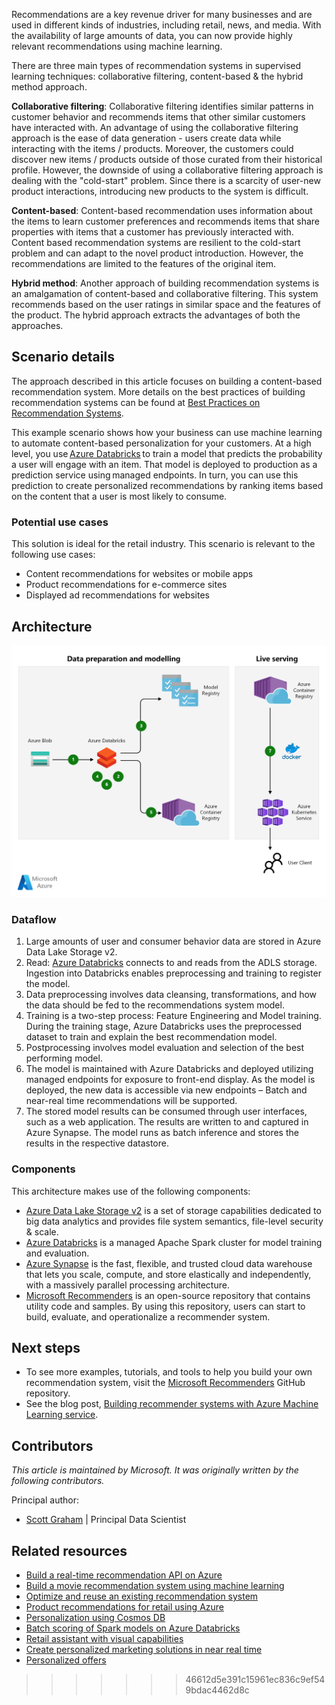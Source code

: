 
Recommendations are a key revenue driver for many businesses and are used in different kinds of industries, including retail, news, and media. With the availability of large amounts of data, you can now provide highly relevant recommendations using machine learning.

There are three main types of recommendation systems in supervised learning techniques: collaborative filtering, content-based & the hybrid method approach.

**Collaborative filtering**: Collaborative filtering identifies similar patterns in customer behavior and recommends items that other similar customers have interacted with. An advantage of using the collaborative filtering approach is the ease of data generation - users create data while interacting with the items / products. Moreover, the customers could discover new items / products outside of those curated from their historical profile. However, the downside of using a collaborative filtering approach is dealing with the "cold-start" problem. Since there is a scarcity of user-new product interactions, introducing new products to the system is difficult. 

**Content-based**: Content-based recommendation uses information about the items to learn customer preferences and recommends items that share properties with items that a customer has previously interacted with. Content based recommendation systems are resilient to the cold-start problem and can adapt to the novel product introduction. However, the recommendations are limited to the features of the original item. 

**Hybrid method**: Another approach of building recommendation systems is an amalgamation of content-based and collaborative filtering. This system recommends based on the user ratings in similar space and the features of the product. The hybrid approach extracts the advantages of both the approaches. 

## Scenario details

The approach described in this article focuses on building a content-based recommendation system. More details on the best practices of building recommendation systems can be found at [Best Practices on Recommendation Systems](https://github.com/microsoft/recommenders).

This example scenario shows how your business can use machine learning to automate content-based personalization for your customers. At a high level, you use [Azure Databricks](/azure/databricks/scenarios/what-is-azure-databricks) to train a model that predicts the probability a user will engage with an item. That model is deployed to production as a prediction service using managed endpoints. In turn, you can use this prediction to create personalized recommendations by ranking items based on the content that a user is most likely to consume. 

### Potential use cases

This solution is ideal for the retail industry. This scenario is relevant to the following use cases:

- Content recommendations for websites or mobile apps
- Product recommendations for e-commerce sites
- Displayed ad recommendations for websites

## Architecture

![Architectural diagram: training, evaluation, and deployment of a machine learning model for content-based personalization using Azure Databricks.](./media/architecture-scalable-personalization.png)

### Dataflow

1. Large amounts of user and consumer behavior data are stored in Azure Data Lake Storage v2. 
1. Read: [Azure Databricks](/azure/databricks/scenarios/what-is-azure-databricks) connects to and reads from the ADLS storage. Ingestion into Databricks enables preprocessing and training to register the model. 
1. Data preprocessing involves data cleansing, transformations, and how the data should be fed to the recommendations system model. 
1. Training is a two-step process: Feature Engineering and Model training. During the training stage, Azure Databricks uses the preprocessed dataset to train and explain the best recommendation model. 
1. Postprocessing involves model evaluation and selection of the best performing model. 
1. The model is maintained with Azure Databricks and deployed utilizing managed endpoints for exposure to front-end display. As the model is deployed, the new data is accessible via new endpoints – Batch and near-real time recommendations will be supported.  
1. The stored model results can be consumed through user interfaces, such as a web application. The results are written to and captured in Azure Synapse. The model runs as batch inference and stores the results in the respective datastore. 

### Components

This architecture makes use of the following components:

- [Azure Data Lake Storage v2] is a set of storage capabilities dedicated to big data analytics and provides file system semantics, file-level security & scale.
- [Azure Databricks] is a managed Apache Spark cluster for model training and evaluation. 
- [Azure Synapse] is the fast, flexible, and trusted cloud data warehouse that lets you scale, compute, and store elastically and independently, with a massively parallel processing architecture.
- [Microsoft Recommenders] is an open-source repository that contains utility code and samples. By using this repository, users can start to build, evaluate, and operationalize a recommender system.

## Next steps

- To see more examples, tutorials, and tools to help you build your own recommendation system, visit the [Microsoft Recommenders] GitHub repository.
- See the blog post, [Building recommender systems with Azure Machine Learning service](https://azure.microsoft.com/blog/building-recommender-systems-with-azure-machine-learning-service).

## Contributors

*This article is maintained by Microsoft. It was originally written by the following contributors.*

Principal author:

- [Scott Graham](https://www.linkedin.com/in/scott-graham-3a23822) | Principal Data Scientist

## Related resources

- [Build a real-time recommendation API on Azure](../../reference-architectures/ai/real-time-recommendation.yml)
- [Build a movie recommendation system using machine learning](movie-recommendations-with-machine-learning.yml)
- [Optimize and reuse an existing recommendation system](../../industries/retail/recommendation-engine-optimization.yml)
- [Product recommendations for retail using Azure](../../solution-ideas/articles/product-recommendations.yml)
- [Personalization using Cosmos DB](../../solution-ideas/articles/personalization-using-cosmos-db.yml)
- [Batch scoring of Spark models on Azure Databricks](../../reference-architectures/ai/batch-scoring-databricks.yml)
- [Retail assistant with visual capabilities](../../solution-ideas/articles/retail-assistant-or-vacation-planner-with-visual-capabilities.yml)
- [Create personalized marketing solutions in near real time](../../solution-ideas/articles/personalized-marketing.yml)
- [Personalized offers](../../solution-ideas/articles/personalized-offers.yml)

<!-- links -->

[Azure Databricks]: https://azure.microsoft.com/services/databricks
[Azure Data Lake Storage v2]: https://docs.microsoft.com/en-us/azure/storage/blobs/data-lake-storage-introduction
[Azure Machine Learning]: https://azure.microsoft.com/services/machine-learning-service
[Microsoft Recommenders]: https://github.com/Microsoft/Recommenders
[Azure Synapse]: https://azure.microsoft.com/en-us/services/synapse-analytics/
[LightGBM]: https://github.com/Microsoft/LightGBM
[1]: https://azure.microsoft.com/support/legal/sla/summary

>>>>>>> 46612d5e391c15961ec836c9ef549bdac4462d8c